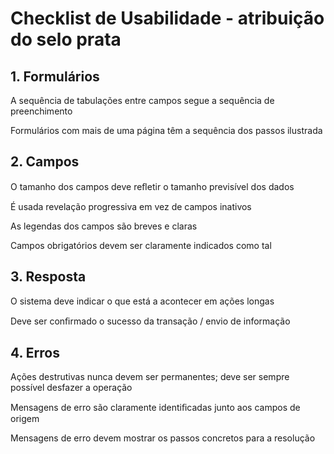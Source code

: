 # Checklist de Usabilidade - atribuição do selo prata

## 1. Formulários

A sequência de tabulações entre campos segue a sequência de preenchimento
 
Formulários com mais de uma página têm a sequência dos passos ilustrada
 
## 2. Campos

O tamanho dos campos deve reﬂetir o tamanho previsível dos dados
 
É usada revelação progressiva em vez de campos inativos
 
As legendas dos campos são breves e claras
 
Campos obrigatórios devem ser claramente indicados como tal
 
## 3. Resposta

O sistema deve indicar o que está a acontecer em ações longas
 
Deve ser conﬁrmado o sucesso da transação / envio de informação
 
## 4. Erros

Ações destrutivas nunca devem ser permanentes; deve ser sempre possível desfazer a operação
 
Mensagens de erro são claramente identiﬁcadas junto aos campos de origem
 
Mensagens de erro devem mostrar os passos concretos para a resolução

